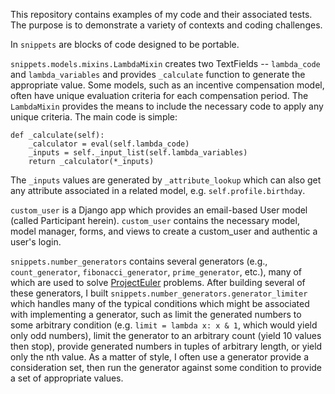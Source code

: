 This repository contains examples of my code and their associated tests. The purpose is to demonstrate a variety of contexts and coding challenges.

In `snippets` are blocks of code designed to be portable.

`snippets.models.mixins.LambdaMixin` creates two TextFields -- `lambda_code` and `lambda_variables` and provides `_calculate` function to generate the appropriate value. Some models, such as an incentive compensation model, often have unique evaluation criteria for each compensation period. The `LambdaMixin` provides the means to include the necessary code to apply any unique criteria. The main code is simple:

    def _calculate(self):
        _calculator = eval(self.lambda_code)
        _inputs = self._input_list(self.lambda_variables)
        return _calculator(*_inputs)

The `_inputs` values are generated by `_attribute_lookup` which can also get any attribute associated in a related model, e.g. `self.profile.birthday`.

`custom_user` is a Django app which provides an email-based User model (called Participant herein). `custom_user` contains the necessary model, model manager, forms, and views to create a custom_user and authentic a user's login.

`snippets.number_generators` contains several generators (e.g., `count_generator`, `fibonacci_generator`, `prime_generator`, etc.), many of which are used to solve [ProjectEuler][PE] problems. After building several of these generators, I built `snippets.number_generators.generator_limiter` which handles many of the typical conditions which might be associated with implementing a generator, such as limit the generated numbers to some arbitrary condition (e.g. `limit = lambda x: x & 1`, which would yield only odd numbers), limit the generator to an arbitrary count (yield 10 values then stop), provide generated numbers in tuples of arbitrary length, or yield only the nth value. As a matter of style, I often use a generator provide a consideration set, then run the generator against some condition to provide a set of appropriate values.


 [PE]: http://projecteuler.net